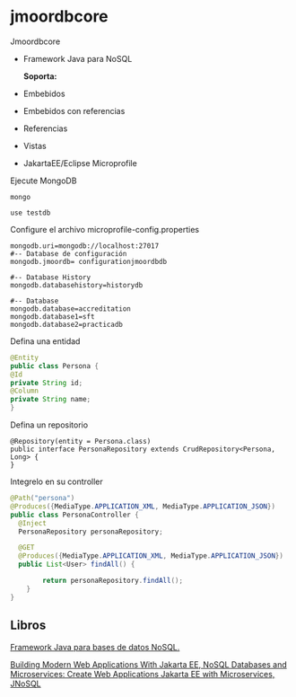 # jmoordbcore
Jmoordbcore
* Framework Java para NoSQL
  
  **Soporta:**
  
* Embebidos
* Embebidos con referencias
* Referencias
* Vistas
* JakartaEE/Eclipse Microprofile

Ejecute MongoDB

```shell
mongo

use testdb

```

Configure el archivo microprofile-config.properties

```
mongodb.uri=mongodb://localhost:27017
#-- Database de configuración
mongodb.jmoordb= configurationjmoordbdb

#-- Database History
mongodb.databasehistory=historydb

#-- Database
mongodb.database=accreditation
mongodb.database1=sft
mongodb.database2=practicadb

```


Defina una entidad
```java
@Entity
public class Persona {
@Id
private String id;
@Column
private String name;
}

```
Defina un repositorio

```
@Repository(entity = Persona.class)
public interface PersonaRepository extends CrudRepository<Persona, Long> {
}
```

Integrelo en su controller

```java
@Path("persona")
@Produces({MediaType.APPLICATION_XML, MediaType.APPLICATION_JSON})
public class PersonaController {
  @Inject
  PersonaRepository personaRepository;

  @GET
  @Produces({MediaType.APPLICATION_XML, MediaType.APPLICATION_JSON})
  public List<User> findAll() {

        return personaRepository.findAll();
    }
}


```



## Libros


[Framework Java para bases de datos NoSQL.](https://leanpub.com/jmoordbcore)

[Building Modern Web Applications With Jakarta EE, NoSQL Databases and Microservices: Create Web Applications Jakarta EE with Microservices, JNoSQL](https://www.amazon.co.uk/Building-Applications-Jakarta-Databases-Microservices/dp/9389423341)
